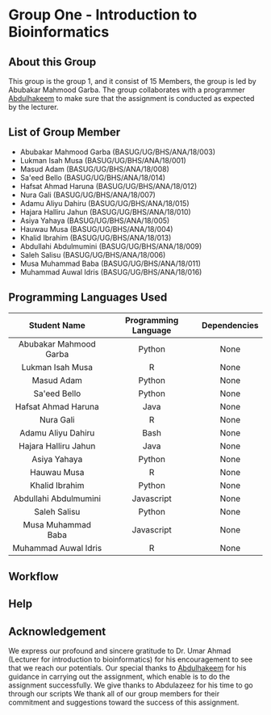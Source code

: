 # Group One - Introduction to Bioinformatics

## About this Group

This group is the group 1, and it consist of 15 Members, the group is led by Abubakar Mahmood Garba. The group collaborates with a programmer [Abdulhakeem](https://github.com/aoamusat) to make sure that the assignment is conducted as expected by the lecturer.

## List of Group Member

- Abubakar Mahmood Garba        (BASUG/UG/BHS/ANA/18/003)
- Lukman Isah Musa              (BASUG/UG/BHS/ANA/18/001)
- Masud Adam                    (BASUG/UG/BHS/ANA/18/008)
- Sa'eed Bello                  (BASUG/UG/BHS/ANA/18/014)
- Hafsat Ahmad Haruna           (BASUG/UG/BHS/ANA/18/012)
- Nura Gali                     (BASUG/UG/BHS/ANA/18/007)
- Adamu Aliyu Dahiru            (BASUG/UG/BHS/ANA/18/015)
- Hajara Halliru Jahun          (BASUG/UG/BHS/ANA/18/010)
- Asiya Yahaya                  (BASUG/UG/BHS/ANA/18/005)
- Hauwau Musa                   (BASUG/UG/BHS/ANA/18/004)
- Khalid Ibrahim                (BASUG/UG/BHS/ANA/18/013)
- Abdullahi Abdulmumini         (BASUG/UG/BHS/ANA/18/009)
- Saleh Salisu                  (BASUG/UG/BHS/ANA/18/006)
- Musa Muhammad Baba            (BASUG/UG/BHS/ANA/18/011)
- Muhammad Auwal Idris          (BASUG/UG/BHS/ANA/18/016)

## Programming Languages Used

| Student Name | Programming Language | Dependencies |
| :---: | :---: | :---: |
| Abubakar Mahmood Garba | Python | None |
| Lukman Isah Musa | R | None |
| Masud Adam | Python | None |
| Sa'eed Bello | Python | None |
| Hafsat Ahmad Haruna | Java | None |
| Nura Gali | R | None |
| Adamu Aliyu Dahiru | Bash | None |
| Hajara Halliru Jahun | Java | None |
| Asiya Yahaya | Python | None |
| Hauwau Musa | R | None |
| Khalid Ibrahim | Python | None |
| Abdullahi Abdulmumini | Javascript | None |
| Saleh Salisu | Python | None |
| Musa Muhammad Baba | Javascript | None |
| Muhammad Auwal Idris | R | None |

## Workflow

## Help

## Acknowledgement

We express our profound and sincere gratitude to Dr. Umar Ahmad (Lecturer for introduction to bioinformatics) for his encouragement to see that we reach our potentials. Our special thanks to [Abdulhakeem](https://github.com/aoamusat) for his guidance in carrying out the assignment, which enable is to do the assignment successfully. We give thanks to Abdulazeez for his time to go through our scripts We thank all of our group members for their commitment and suggestions toward the success of this assignment.
